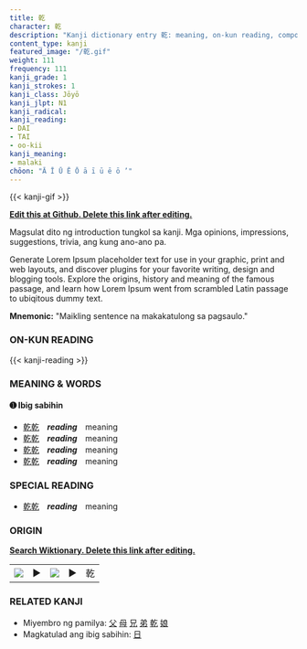 ```yaml
---
title: 乾
character: 乾
description: "Kanji dictionary entry 乾: meaning, on-kun reading, compounds, origin, related kanji"
content_type: kanji
featured_image: "/乾.gif"
weight: 111
frequency: 111
kanji_grade: 1
kanji_strokes: 1
kanji_class: Jōyō
kanji_jlpt: N1
kanji_radical: 
kanji_reading: 
- DAI
- TAI
- oo-kii
kanji_meaning:
- malaki
chōon: "Ā Ī Ū Ē Ō ā ī ū ē ō ’"
---
```

[//]: # (Don't edit the line below. Kanji animated GIF code is automatically generated.)
{{< kanji-gif >}}

[//]: # (Edit below this line.)

**[Edit this at Github. Delete this link after editing.](https://github.com/tim0g/tim/tree/main/content/kanji/乾/index.md)**

Magsulat dito ng introduction tungkol sa kanji. Mga opinions, impressions, suggestions, trivia, ang kung ano-ano pa.

Generate Lorem Ipsum placeholder text for use in your graphic, print and web layouts, and discover plugins for your favorite writing, design and blogging tools. Explore the origins, history and meaning of the famous passage, and learn how Lorem Ipsum went from scrambled Latin passage to ubiqitous dummy text.
 
**Mnemonic:** "Maikling sentence na makakatulong sa pagsaulo."

### ON-KUN READING

[//]: # (Don't edit the line below. ON-KUN READING code is automatically generated.)
{{< kanji-reading >}}

### MEANING & WORDS

#### ➊ **Ibig sabihin**
  - [乾](../乾)[乾](../乾)　***reading***　meaning
  - [乾](../乾)[乾](../乾)　***reading***　meaning
  - [乾](../乾)[乾](../乾)　***reading***　meaning
  - [乾](../乾)[乾](../乾)　***reading***　meaning

### SPECIAL READING
  - [乾](../乾)[乾](../乾)　***reading***　meaning

### ORIGIN

**[Search Wiktionary. Delete this link after editing.](https://wiktionary.org/wiki/乾)**
<table class="kanji-table"><tr><td>
<img src="60px-乾-bronze.svg.png">
</td><td>▶</td><td>
<img src="60px-乾-oracle.svg.png">
</td><td>▶</td>
<td class="kanji-origin">乾</td>
</tr></table>

### RELATED KANJI
- Miyembro ng pamilya: [父](../父) [母](../母) [兄](../兄) [弟](../弟) [乾](../乾) [娘](../娘)
- Magkatulad ang ibig sabihin: [日](../日)
